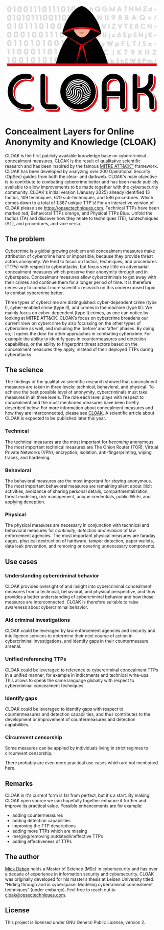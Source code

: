 ![Alt text](https://github.com/Mickinthemiddle/CLOAK/blob/main/CLOAK.png)
# Concealment Layers for Online Anonymity and Knowledge (CLOAK)
CLOAK is the first publicly available knowledge base on cybercriminal concealment measures. CLOAK is the result of qualitative scientific research and has been inspired by the famous [MITRE ATT&CK™](https://attack.mitre.org) framework. CLOAK has been developed by analyzing over 200 Operational Security (OpSec) guides from both the clear- and darkweb. CLOAK's main objective is to contribute to combating cybercrime better and has been made publicly available to allow improvements to be made together with the cybersecurity community. CLOAK's initial version (January 2025) already identified 13 tactics, 109 techniques, 679 sub-techniques, and 586 procedures. Which comes down to a total of 1.387 unique TTP's! For an interactive version of CLOAK please see https://opsectechniques.com. Technical TTPs have been marked red, Behavioral TTPs orange, and Physical TTPs Blue. Unfold the tactics (TA) and discover how they relate to techniques (TE), subtechniques (ST), and procedures, and vice versa.  

## The problem
Cybercrime is a global growing problem and concealment measures make attribution of cybercrime hard or impossible, because they provide threat actors anonymity. We tend to focus on tactics, techniques, and procedures (TTPs) with respect to cyberattacks, but focus very little on adversarial concealment measures which preserve their anonymity through and in cyberspace. Concealment measures allow cybercriminals to get away with their crimes and continue them for a longer period of time. It is therefore necessary to conduct more scientific research on this underexposed topic to combat cybercrime better. 

Three types of cybercrime are distinguished: cyber-dependent crime (type I), cyber-enabled crime (type II), and crimes in the machine (type III). We mainly focus on cyber-dependent (type I) crimes, as one can notice by looking at MITRE ATT&CK. CLOAK’s focus on cybercrime broadens our current view on cybercrime by also focussing on the other types of cybercrime as well, and including the ‘before’ and ‘after’ phases. By doing so, it opens the door for other approaches in combating cybercrime. For example the ability to identify gaps in countermeasures and detection capabilities, or the ability to fingerprint threat actors based on the concealment measures they apply, instead of their deployed TTPs during cyberattacks.

## The science
The findings of the qualitative scientific research showed that concealment measures are taken in three levels: technical, behavioral, and physical. To achieve the best possible level of anonymity, cybercriminals must take measures in all three levels. The role each level plays with respect to concealment and the most mentioned measures have been briefly described below. For more information about concealment measures and how they are interconnected, please see [CLOAK](https://opsectechniques.com). A scientific article about CLOAK is expected to be published later this year. 

### Technical
The technical measures are the most important for _becoming_ anonymous. The most important technical measures are The Onion Router (TOR), Virtual Private Networks (VPN), encryption, isolation, anti-fingerprinting, wiping traces, and hardening.

### Behavioral
The behavioral measures are the most important for _staying_ anonymous. The most important behavioral measures are remaining silent about illicit activities, avoidance of sharing personal details, compartmentalization, threat modeling, risk management, unique credentials, public Wi-Fi, and applying deception.

### Physical
The physical measures are necessary in conjunction with technical and behavioral measures for _continuity, detection and evasion_ of law enforcement agencies. The most important physical measures are faraday cages, physical destruction of hardware, tamper detection, paper wallets, data leak prevention, and removing or covering unnecessary components.

## Use cases
### Understanding cybercriminal behavior
CLOAK provides oversight of and insight into cybercriminal concealment measures from a technical, behavioral, and physical perspective, and thus provides a better understanding of cybercriminal behavior and how those measures are interconnected. CLOAK is therefore suitable to raise awareness about cybercriminal behavior. 

### Aid criminal investigations
CLOAK could be leveraged by law enforcement agencies and security and intelligence services to determine their next course of action in cybercriminal investigations, and identify gaps in their countermeasure arsenal.

### Unified referencing TTPs
CLOAK could be leveraged to reference to cybercriminal concealment TTPs in a unified manner, for example in indictments and technical write-ups. This allows to speak the same language globally with respect to cybercriminal concealment techniques.

### Identify gaps
CLOAK could be leveraged to identify gaps with respect to countermeasures and detection capabilities, and thus contributes to the development or improvement of countermeasures and detection capabilities.

### Circumvent censorship
Some measures can be applied by individuals living in strict regimes to circumvent censorship.  

There probably are even more practical use cases which are not mentioned here. 

## Remarks
CLOAK in it's current form is far from perfect, but it's a start. By making CLOAK open source we can hopefully together enhance it further and improve its practical value. Possible enhancements are for example:

* adding countermeasures
* adding detection capabilities
* improving the TTP descriptions
* adding more TTPs which are missing
* merging/removing outdated/ineffective TTPs
* adding effectiveness of TTPs

## The author
[Mick Deben](https://www.linkedin.com/in/mick-deben/) holds a Master of Science (MSc) in cybersecurity and has over a decade of experience in information security and cybersecurity. CLOAK was originally developed for his master’s thesis at Leiden University titled: “Hiding through and in cyberspace: Modeling cybercriminal concealment techniques” (under embargo). Feel free to reach out to cloak@opsectechniques.com. 

## License
This project is licensed under GNU General Public License, version 2.  

